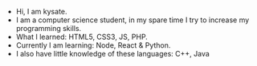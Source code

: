 - Hi, I am kysate.
- I am a computer science student, in my spare time I try to increase my programming skills.
- What I learned: HTML5, CSS3, JS, PHP.
- Currently I am learning: Node, React & Python.
- I also have little knowledge of these languages: C++, Java
